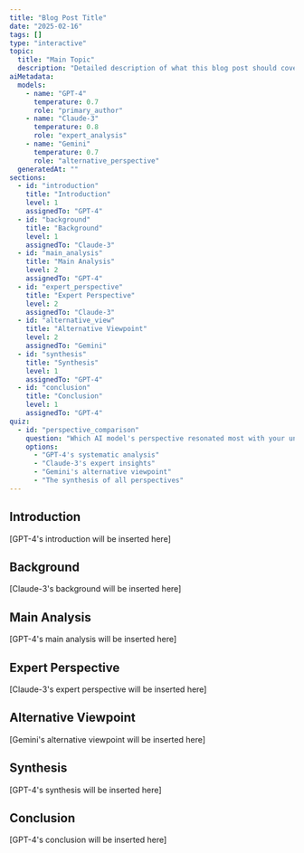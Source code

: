 ```yaml
---
title: "Blog Post Title"
date: "2025-02-16"
tags: []
type: "interactive"
topic:
  title: "Main Topic"
  description: "Detailed description of what this blog post should cover, including key points, perspective, and any specific requirements."
aiMetadata:
  models: 
    - name: "GPT-4"
      temperature: 0.7
      role: "primary_author"
    - name: "Claude-3"
      temperature: 0.8
      role: "expert_analysis"
    - name: "Gemini"
      temperature: 0.7
      role: "alternative_perspective"
  generatedAt: ""
sections:
  - id: "introduction"
    title: "Introduction"
    level: 1
    assignedTo: "GPT-4"
  - id: "background"
    title: "Background"
    level: 1
    assignedTo: "Claude-3"
  - id: "main_analysis"
    title: "Main Analysis"
    level: 2
    assignedTo: "GPT-4"
  - id: "expert_perspective"
    title: "Expert Perspective"
    level: 2
    assignedTo: "Claude-3"
  - id: "alternative_view"
    title: "Alternative Viewpoint"
    level: 2
    assignedTo: "Gemini"
  - id: "synthesis"
    title: "Synthesis"
    level: 1
    assignedTo: "GPT-4"
  - id: "conclusion"
    title: "Conclusion"
    level: 1
    assignedTo: "GPT-4"
quiz:
  - id: "perspective_comparison"
    question: "Which AI model's perspective resonated most with your understanding of the topic?"
    options:
      - "GPT-4's systematic analysis"
      - "Claude-3's expert insights"
      - "Gemini's alternative viewpoint"
      - "The synthesis of all perspectives"
---
```


## Introduction
[GPT-4's introduction will be inserted here]

## Background
[Claude-3's background will be inserted here]

## Main Analysis
[GPT-4's main analysis will be inserted here]

## Expert Perspective
[Claude-3's expert perspective will be inserted here]

## Alternative Viewpoint
[Gemini's alternative viewpoint will be inserted here]

## Synthesis
[GPT-4's synthesis will be inserted here]

## Conclusion
[GPT-4's conclusion will be inserted here]
